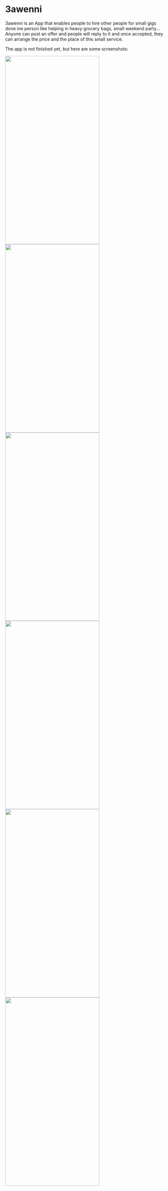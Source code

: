 # 3awenni

3awenni is an App that enables people to hire other people for small gigs done ine person like helping in heavy grocery bags, small weekend party... Anyone can post an offer and people will reply to it and once accepted, they can arrange the price and the place of this small service.

The app is not finished yet, but here are some screenshots:

<img src="https://user-images.githubusercontent.com/8702105/163650672-ee5b0d98-5e34-47e6-becb-ea07e94c031a.jpg" width="300" height="600"> <img src="https://user-images.githubusercontent.com/8702105/163650676-3ed077c2-52fc-4986-9b18-6fd5bf25efcc.jpg" width="300" height="600"> <img src="https://user-images.githubusercontent.com/8702105/163650686-7982b2ad-831b-4a8e-91ba-20e8a34f3e60.jpg" width="300" height="600"> <img src="https://user-images.githubusercontent.com/8702105/163650689-5e378a2b-0a1d-4be3-90a8-a420e95df02a.jpg" width="300" height="600"> <img src="https://user-images.githubusercontent.com/8702105/163650694-b6560283-677e-41f8-917e-7818acc9b1d0.jpg" width="300" height="600"> <img src="https://user-images.githubusercontent.com/8702105/163651965-ba4dd93c-2cd2-49bc-b691-d270ecd11a63.jpg" width="300" height="600">
